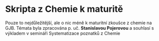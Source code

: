 # Skripta z Chemie k maturitě
Pouze to nejdůležitější, ale o nic méně k maturitní zkoušce z chemie na GJB. Témata byla zpracována p. uč. **Stanislavou Pojerovou** a souhlasí s výkladem v semináři Systematizace poznatků z Chemie
